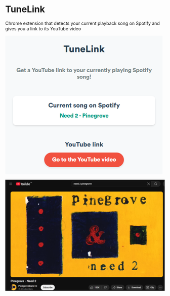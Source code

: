 # **TuneLink**

Chrome extension that detects your current playback song on Spotify and gives you a link to its YouTube video

![Extension](res/extension.png)

![YouTube video](res/youtube_video.png)
